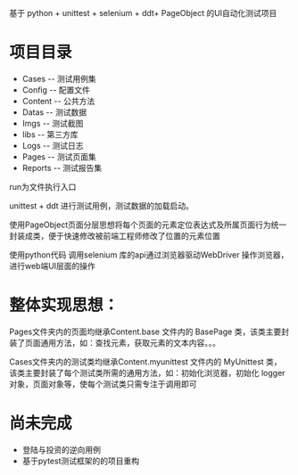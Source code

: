 基于 python + unittest + selenium + ddt+ PageObject 的UI自动化测试项目

# 项目目录
* Cases -- 测试用例集
* Config -- 配置文件
* Content -- 公共方法
* Datas -- 测试数据
* Imgs -- 测试截图
* libs -- 第三方库
* Logs -- 测试日志
* Pages -- 测试页面集
* Reports -- 测试报告集

run为文件执行入口

unittest + ddt 进行测试用例，测试数据的加载启动。

使用PageObject页面分层思想将每个页面的元素定位表达式及所属页面行为统一封装成类，便于快速修改被前端工程师修改了位置的元素位置

使用python代码 调用selenium 库的api通过浏览器驱动WebDriver 操作浏览器，进行web端UI层面的操作

# 整体实现思想：

Pages文件夹内的页面均继承Content.base 文件内的 BasePage 类，该类主要封装了页面通用方法，如：查找元素，获取元素的文本内容。。。

Cases文件夹内的测试类均继承Content.myunittest 文件内的 MyUnittest 类， 该类主要封装了每个测试类所需的通用方法，如：初始化浏览器，初始化
logger对象，页面对象等，使每个测试类只需专注于调用即可

# 尚未完成
* 登陆与投资的逆向用例
* 基于pytest测试框架的的项目重构



